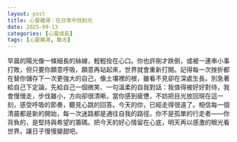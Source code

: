 ```yaml
---
layout: post
title: 心靈雞湯：在日常中找到光
date: 2025-09-13
categories: [心靈成長]
tags: [心靈雞湯, 勵志]
---
```


早晨的陽光像一條細長的絲線，輕輕拴在心口。你也許剛才跌倒，或被一連串小事打敗，但只要你願意呼吸，願意再站起來，世界就會重新打開。記得每一次挫折都在替你儲存下一次更強大的自己，像土壤裡的根，雖看不見卻在深處生長。別急著給自己下定論，先給自己一個微笑、一句溫柔的自我對話：我值得被好好對待，我會慢慢走，步伐雖小，方向卻很清晰。當你感到疲憊，不妨把目光放回現在這一刻，感受呼吸的節奏，聽見心跳的回答。今天的你，已經走得很遠了。相信每一個清晨都是新的開始，每一次迷路都是通往自我的路徑。你不是孤單的行走者——你背負的，是堅持與希望的籌碼。把今天的好心情留在心底，明天再以感激的眼光看世界。讓日子慢慢變甜吧。